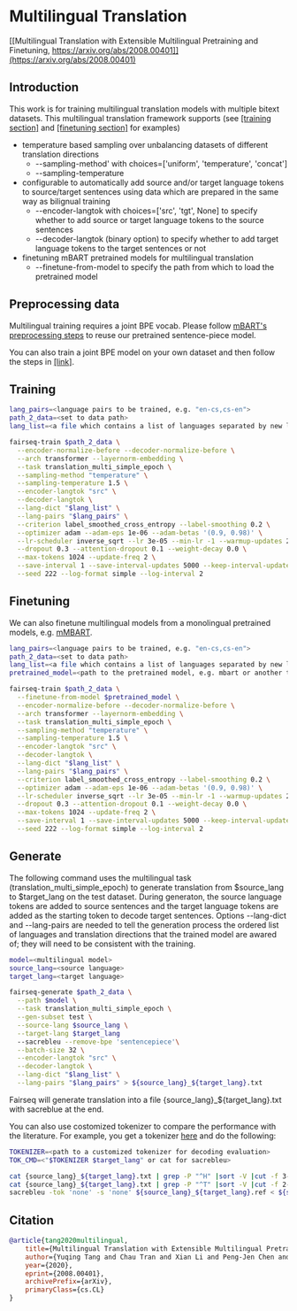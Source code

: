 # Multilingual Translation

[[Multilingual Translation with Extensible Multilingual Pretraining and Finetuning, https://arxiv.org/abs/2008.00401]](https://arxiv.org/abs/2008.00401)

## Introduction

This work is for training multilingual translation models with multiple bitext datasets. This multilingual translation framework supports (see [[training section]](#Training) and [[finetuning section]](#Finetuning) for examples)

* temperature based sampling over unbalancing datasets of different translation directions
  - --sampling-method' with
            choices=['uniform', 'temperature',  'concat']
  - --sampling-temperature
* configurable to automatically add source and/or target language tokens to source/target sentences using data which are prepared in the same way as bilignual training
  - --encoder-langtok with choices=['src', 'tgt', None] to specify whether to add source or target language tokens to the source sentences
  - --decoder-langtok (binary option) to specify whether to add target language tokens to the target sentences or not
* finetuning mBART pretrained models for multilingual translation
  - --finetune-from-model to specify the path from which to load the pretrained model

## Preprocessing data
Multilingual training requires a joint BPE vocab. Please follow [mBART's preprocessing steps](https://github.com/pytorch/fairseq/tree/master/examples/mbart#bpe-data) to reuse our pretrained sentence-piece model.

You can also train a joint BPE model on your own dataset and then follow the steps in [[link]](https://github.com/pytorch/fairseq/tree/master/examples/translation#multilingual-translation).

## Training


```bash
lang_pairs=<language pairs to be trained, e.g. "en-cs,cs-en">
path_2_data=<set to data path>
lang_list=<a file which contains a list of languages separated by new lines>

fairseq-train $path_2_data \
  --encoder-normalize-before --decoder-normalize-before \
  --arch transformer --layernorm-embedding \
  --task translation_multi_simple_epoch \
  --sampling-method "temperature" \
  --sampling-temperature 1.5 \
  --encoder-langtok "src" \
  --decoder-langtok \
  --lang-dict "$lang_list" \
  --lang-pairs "$lang_pairs" \
  --criterion label_smoothed_cross_entropy --label-smoothing 0.2 \
  --optimizer adam --adam-eps 1e-06 --adam-betas '(0.9, 0.98)' \
  --lr-scheduler inverse_sqrt --lr 3e-05 --min-lr -1 --warmup-updates 2500 --max-update 40000 \
  --dropout 0.3 --attention-dropout 0.1 --weight-decay 0.0 \
  --max-tokens 1024 --update-freq 2 \
  --save-interval 1 --save-interval-updates 5000 --keep-interval-updates 10 --no-epoch-checkpoints \
  --seed 222 --log-format simple --log-interval 2
```

## Finetuning
We can also finetune multilingual models from a monolingual pretrained models, e.g. [mMBART](https://github.com/pytorch/fairseq/tree/master/examples/mbart).
```bash
lang_pairs=<language pairs to be trained, e.g. "en-cs,cs-en">
path_2_data=<set to data path>
lang_list=<a file which contains a list of languages separated by new lines>
pretrained_model=<path to the pretrained model, e.g. mbart or another trained multilingual model>

fairseq-train $path_2_data \
  --finetune-from-model $pretrained_model \
  --encoder-normalize-before --decoder-normalize-before \
  --arch transformer --layernorm-embedding \
  --task translation_multi_simple_epoch \
  --sampling-method "temperature" \
  --sampling-temperature 1.5 \
  --encoder-langtok "src" \
  --decoder-langtok \
  --lang-dict "$lang_list" \
  --lang-pairs "$lang_pairs" \
  --criterion label_smoothed_cross_entropy --label-smoothing 0.2 \
  --optimizer adam --adam-eps 1e-06 --adam-betas '(0.9, 0.98)' \
  --lr-scheduler inverse_sqrt --lr 3e-05 --min-lr -1 --warmup-updates 2500 --max-update 40000 \
  --dropout 0.3 --attention-dropout 0.1 --weight-decay 0.0 \
  --max-tokens 1024 --update-freq 2 \
  --save-interval 1 --save-interval-updates 5000 --keep-interval-updates 10 --no-epoch-checkpoints \
  --seed 222 --log-format simple --log-interval 2
```
## Generate
The following command uses the multilingual task (translation_multi_simple_epoch) to generate translation  from $source_lang to $target_lang on the test dataset. During generaton, the source language tokens are added to source sentences and the target language tokens are added as the starting token to decode target sentences. Options --lang-dict and --lang-pairs are needed to tell the generation process the ordered list of languages and translation directions that the trained model are awared of; they will need to be consistent with the training.

```bash
model=<multilingual model>
source_lang=<source language>
target_lang=<target language>

fairseq-generate $path_2_data \
  --path $model \
  --task translation_multi_simple_epoch \
  --gen-subset test \
  --source-lang $source_lang \
  --target-lang $target_lang
  --sacrebleu --remove-bpe 'sentencepiece'\
  --batch-size 32 \
  --encoder-langtok "src" \
  --decoder-langtok \
  --lang-dict "$lang_list" \
  --lang-pairs "$lang_pairs" > ${source_lang}_${target_lang}.txt
```
Fairseq will generate translation into a file {source_lang}_${target_lang}.txt with sacreblue at the end.

You can also use costomized tokenizer to compare the performance with the literature. For example, you get a tokenizer [here](https://github.com/rsennrich/wmt16-scripts) and do the following:
```bash
TOKENIZER=<path to a customized tokenizer for decoding evaluation>
TOK_CMD=<"$TOKENIZER $target_lang" or cat for sacrebleu>

cat {source_lang}_${target_lang}.txt | grep -P "^H" |sort -V |cut -f 3- |$TOK_CMD > ${source_lang}_${target_lang}.hyp
cat {source_lang}_${target_lang}.txt | grep -P "^T" |sort -V |cut -f 2- |$TOK_CMD > ${source_lang}_${target_lang}.ref
sacrebleu -tok 'none' -s 'none' ${source_lang}_${target_lang}.ref < ${source_lang}_${target_lang}.hyp
```



## Citation

```bibtex
@article{tang2020multilingual,
    title={Multilingual Translation with Extensible Multilingual Pretraining and Finetuning},
    author={Yuqing Tang and Chau Tran and Xian Li and Peng-Jen Chen and Naman Goyal and Vishrav Chaudhary and Jiatao Gu and Angela Fan},
    year={2020},
    eprint={2008.00401},
    archivePrefix={arXiv},
    primaryClass={cs.CL}
}
```
